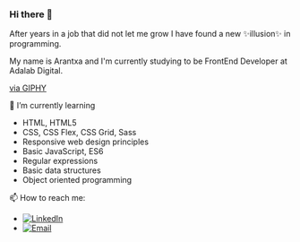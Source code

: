 ### Hi there 👋

<p>After years in a job that did not let me grow I have found a new ✨illusion✨ in programming.</p>

<p>My name is Arantxa and I'm currently studying to be FrontEnd Developer at Adalab Digital.</p>

<p><a href="https://media.giphy.com/media/fAnzw6YK33jMwzp5wp/giphy.gif">via GIPHY</a></p>

🌱 I’m currently learning

<ul>
  <li>HTML, HTML5</li>
  <li>CSS, CSS Flex, CSS Grid, Sass</li>
  <li>Responsive web design principles</li>
  <li>Basic JavaScript, ES6</li>
  <li>Regular expressions</li>
  <li>Basic data structures</li>
  <li>Object oriented programming</li>
</ul>

📫 How to reach me:

<ul>
    <li><a href=" https://www.linkedin.com/in/arantxadelgadoruiz" target="_blank"><img alt="LinkedIn" src="https://img.shields.io/badge/Linkedin-blue?logo=linkedin&logoColor=white"></a></li>
    <li><a href="mailto:arantxaderuiz@gmail.com" target="_blank"><img alt="Email" src="https://img.shields.io/badge/-Email-%23694680?logo=gmail&logoColor=white"></a></li>
</ul>
